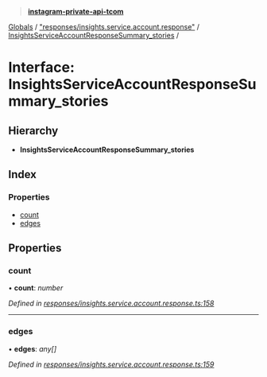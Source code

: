 > **[instagram-private-api-tcom](../README.md)**

[Globals](../README.md) / ["responses/insights.service.account.response"](../modules/_responses_insights_service_account_response_.md) / [InsightsServiceAccountResponseSummary_stories](_responses_insights_service_account_response_.insightsserviceaccountresponsesummary_stories.md) /

# Interface: InsightsServiceAccountResponseSummary_stories

## Hierarchy

* **InsightsServiceAccountResponseSummary_stories**

## Index

### Properties

* [count](_responses_insights_service_account_response_.insightsserviceaccountresponsesummary_stories.md#count)
* [edges](_responses_insights_service_account_response_.insightsserviceaccountresponsesummary_stories.md#edges)

## Properties

###  count

• **count**: *number*

*Defined in [responses/insights.service.account.response.ts:158](https://github.com/cuonglnhust/instagram-private-api-tcom/blob/3e16058/src/responses/insights.service.account.response.ts#L158)*

___

###  edges

• **edges**: *any[]*

*Defined in [responses/insights.service.account.response.ts:159](https://github.com/cuonglnhust/instagram-private-api-tcom/blob/3e16058/src/responses/insights.service.account.response.ts#L159)*
